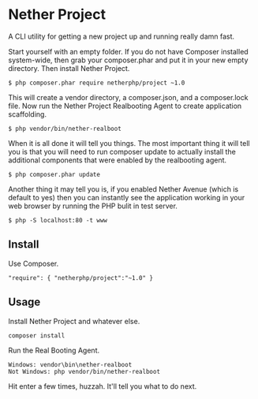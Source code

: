 Nether Project
==============

A CLI utility for getting a new project up and running really damn fast.

Start yourself with an empty folder. If you do not have Composer installed system-wide, then grab your composer.phar and put it in your new empty directory. Then install Nether Project.

	$ php composer.phar require netherphp/project ~1.0
	
This will create a vendor directory, a composer.json, and a composer.lock file. Now run the Nether Project Realbooting Agent to create application scaffolding.
	
	$ php vendor/bin/nether-realboot
	
When it is all done it will tell you things. The most important thing it will tell you is that you will need to run composer update to actually install the additional components that were enabled by the realbooting agent.

	$ php composer.phar update

Another thing it may tell you is, if you enabled Nether Avenue (which is default to yes) then you can instantly see the application working in your web browser by running the PHP bulit in test server.

	$ php -S localhost:80 -t www


Install
-------

Use Composer.

	"require": { "netherphp/project":"~1.0" }

Usage
-----

Install Nether Project and whatever else.

	composer install

Run the Real Booting Agent.

	Windows: vendor\bin\nether-realboot
	Not Windows: php vendor/bin/nether-realboot

Hit enter a few times, huzzah. It'll tell you what to do next.
